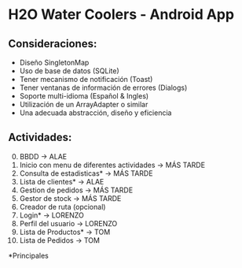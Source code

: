 # H2O Water Coolers - Android App

## Consideraciones:
- Diseño SingletonMap
- Uso de base de datos (SQLite)
- Tener mecanismo de notificación (Toast)
- Tener ventanas de información de errores (Dialogs)
- Soporte multi-idioma (Español & Ingles)
- Utilización de un ArrayAdapter o similar
- Una adecuada abstracción, diseño y eficiencia

## Actividades:
0. BBDD -> ALAE
1. Inicio con menu de diferentes actividades -> MÁS TARDE
2. Consulta de estadisticas* -> MÁS TARDE
3. Lista de clientes* -> ALAE
4. Gestion de pedidos -> MÁS TARDE
5. Gestor de stock -> MÁS TARDE
6. Creador de ruta (opcional)
7. Login* -> LORENZO 
8. Perfil del usuario -> LORENZO
9. Lista de Productos* -> TOM
10. Lista de Pedidos -> TOM

*Principales
